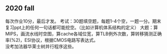 ## 2020 fall 
每次作业10分，最后才发。
考试：30题填空题，每题1-4个空，一题一分。期末复习ppt上的任何一句话都可能挖空。（比如计算机体系结构的定义）
大题：算MIPS，画流水线时空图，算cache各域位宽，算TLB例外次数，算转移猜测正确率(%2)，ESI协议，根据CMOS电路写表达式。  
没考加法器华莱士树并行程序这些。
